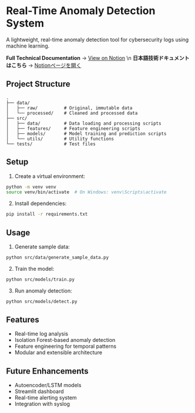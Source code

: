 # Real-Time Anomaly Detection System

A lightweight, real-time anomaly detection tool for cybersecurity logs using machine learning.

**Full Technical Documentation** → [View on Notion](https://southern-feta-f21.notion.site/Real-Time-Anomaly-Detection-Doc-20e738750e7a80feb78cc750018ef78f) \n
**日本語技術ドキュメントはこちら** → [Notionページを開く](https://southern-feta-f21.notion.site/Doc-20e738750e7a8010b536c967ad0aceb4)

## Project Structure
```
.
├── data/
│   ├── raw/          # Original, immutable data
│   └── processed/    # Cleaned and processed data
├── src/
│   ├── data/         # Data loading and processing scripts
│   ├── features/     # Feature engineering scripts
│   ├── models/       # Model training and prediction scripts
│   └── utils/        # Utility functions
└── tests/            # Test files
```

## Setup
1. Create a virtual environment:
```bash
python -m venv venv
source venv/bin/activate  # On Windows: venv\Scripts\activate
```

2. Install dependencies:
```bash
pip install -r requirements.txt
```

## Usage
1. Generate sample data:
```bash
python src/data/generate_sample_data.py
```

2. Train the model:
```bash
python src/models/train.py
```

3. Run anomaly detection:
```bash
python src/models/detect.py
```

## Features
- Real-time log analysis
- Isolation Forest-based anomaly detection
- Feature engineering for temporal patterns
- Modular and extensible architecture

## Future Enhancements
- Autoencoder/LSTM models
- Streamlit dashboard
- Real-time alerting system
- Integration with syslog
